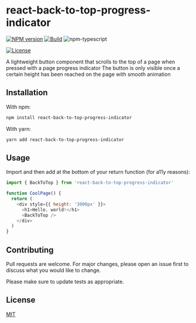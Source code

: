 # react-back-to-top-progress-indicator

[![NPM version][npm-image]][npm-url]
[![Build][github-build]][github-build-url]
![npm-typescript]

[![License][github-license]][github-license-url]

A lightweight button component that scrolls to the top of a page when pressed with a page progress indicator
The button is only visible once a certain height has been reached on the page with smooth animation

## Installation

With npm:

```bash
npm install react-back-to-top-progress-indicator
```

With yarn:

```bash
yarn add react-back-to-top-progress-indicator
```

## Usage

Import and then add <BackToTop /> at the bottom of your return function (for a11y reasons):

```javascript
import { BackToTop } from 'react-back-to-top-progress-indicator'

function CoolPage() {
  return (
    <div style={{ height: '3000px' }}>
      <h1>Hello, world!</h1>
      <BackToTop />
    </div>
  )
}
```

## Contributing

Pull requests are welcome. For major changes, please open an issue first
to discuss what you would like to change.

Please make sure to update tests as appropriate.

## License

[MIT](https://choosealicense.com/licenses/mit/)

[npm-url]: https://www.npmjs.com/package/react-back-to-top-progress-indicator
[npm-image]: https://img.shields.io/npm/v/react-back-to-top-progress-indicator
[github-license]: https://img.shields.io/github/license/badaoui220/react-back-to-top-progress-indicator
[github-license-url]: https://github.com/badaoui220/react-back-to-top-progress-indicator/blob/master/LICENSE
[github-build]: https://github.com/badaoui220/react-back-to-top-progress-indicator/actions/workflows/publish.yml/badge.svg
[github-build-url]: https://github.com/badaoui220/react-back-to-top-progress-indicator/actions/workflows/publish.yml
[npm-typescript]: https://img.shields.io/npm/types/react-back-to-top-progress-indicator
